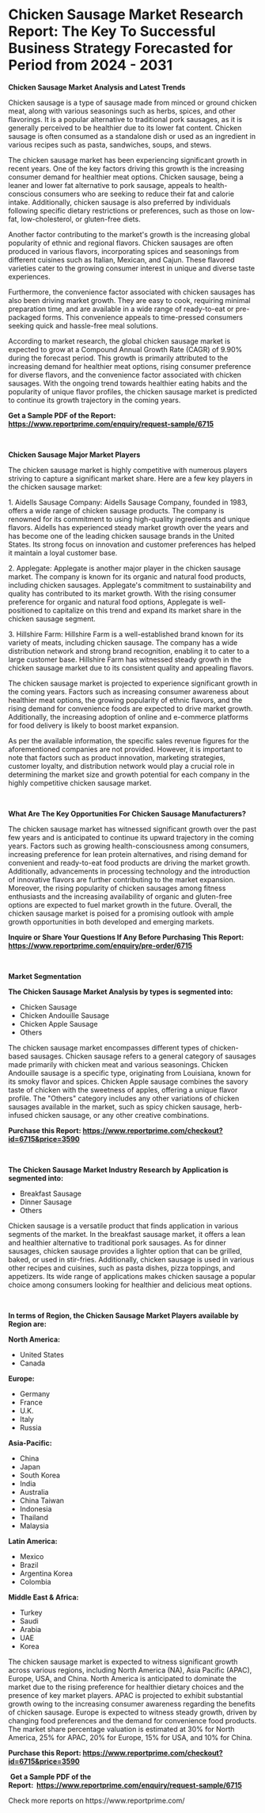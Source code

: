 <p><h1>Chicken Sausage Market Research Report: The Key To Successful Business Strategy Forecasted for Period from 2024 - 2031</h1></p><p><strong>Chicken Sausage Market Analysis and Latest Trends</strong></p>
<p><p>Chicken sausage is a type of sausage made from minced or ground chicken meat, along with various seasonings such as herbs, spices, and other flavorings. It is a popular alternative to traditional pork sausages, as it is generally perceived to be healthier due to its lower fat content. Chicken sausage is often consumed as a standalone dish or used as an ingredient in various recipes such as pasta, sandwiches, soups, and stews.</p><p>The chicken sausage market has been experiencing significant growth in recent years. One of the key factors driving this growth is the increasing consumer demand for healthier meat options. Chicken sausage, being a leaner and lower fat alternative to pork sausage, appeals to health-conscious consumers who are seeking to reduce their fat and calorie intake. Additionally, chicken sausage is also preferred by individuals following specific dietary restrictions or preferences, such as those on low-fat, low-cholesterol, or gluten-free diets.</p><p>Another factor contributing to the market's growth is the increasing global popularity of ethnic and regional flavors. Chicken sausages are often produced in various flavors, incorporating spices and seasonings from different cuisines such as Italian, Mexican, and Cajun. These flavored varieties cater to the growing consumer interest in unique and diverse taste experiences.</p><p>Furthermore, the convenience factor associated with chicken sausages has also been driving market growth. They are easy to cook, requiring minimal preparation time, and are available in a wide range of ready-to-eat or pre-packaged forms. This convenience appeals to time-pressed consumers seeking quick and hassle-free meal solutions.</p><p>According to market research, the global chicken sausage market is expected to grow at a Compound Annual Growth Rate (CAGR) of 9.90% during the forecast period. This growth is primarily attributed to the increasing demand for healthier meat options, rising consumer preference for diverse flavors, and the convenience factor associated with chicken sausages. With the ongoing trend towards healthier eating habits and the popularity of unique flavor profiles, the chicken sausage market is predicted to continue its growth trajectory in the coming years.</p></p>
<p><strong>Get a Sample PDF of the Report:&nbsp; <a href="https://www.reportprime.com/enquiry/request-sample/6715">https://www.reportprime.com/enquiry/request-sample/6715</a></strong></p>
<p>&nbsp;</p>
<p><strong>Chicken Sausage Major Market Players</strong></p>
<p><p>The chicken sausage market is highly competitive with numerous players striving to capture a significant market share. Here are a few key players in the chicken sausage market:</p><p>1. Aidells Sausage Company: Aidells Sausage Company, founded in 1983, offers a wide range of chicken sausage products. The company is renowned for its commitment to using high-quality ingredients and unique flavors. Aidells has experienced steady market growth over the years and has become one of the leading chicken sausage brands in the United States. Its strong focus on innovation and customer preferences has helped it maintain a loyal customer base.</p><p>2. Applegate: Applegate is another major player in the chicken sausage market. The company is known for its organic and natural food products, including chicken sausages. Applegate's commitment to sustainability and quality has contributed to its market growth. With the rising consumer preference for organic and natural food options, Applegate is well-positioned to capitalize on this trend and expand its market share in the chicken sausage segment.</p><p>3. Hillshire Farm: Hillshire Farm is a well-established brand known for its variety of meats, including chicken sausage. The company has a wide distribution network and strong brand recognition, enabling it to cater to a large customer base. Hillshire Farm has witnessed steady growth in the chicken sausage market due to its consistent quality and appealing flavors.</p><p>The chicken sausage market is projected to experience significant growth in the coming years. Factors such as increasing consumer awareness about healthier meat options, the growing popularity of ethnic flavors, and the rising demand for convenience foods are expected to drive market growth. Additionally, the increasing adoption of online and e-commerce platforms for food delivery is likely to boost market expansion.</p><p>As per the available information, the specific sales revenue figures for the aforementioned companies are not provided. However, it is important to note that factors such as product innovation, marketing strategies, customer loyalty, and distribution network would play a crucial role in determining the market size and growth potential for each company in the highly competitive chicken sausage market.</p></p>
<p>&nbsp;</p>
<p><strong>What Are The Key Opportunities For Chicken Sausage Manufacturers?</strong></p>
<p><p>The chicken sausage market has witnessed significant growth over the past few years and is anticipated to continue its upward trajectory in the coming years. Factors such as growing health-consciousness among consumers, increasing preference for lean protein alternatives, and rising demand for convenient and ready-to-eat food products are driving the market growth. Additionally, advancements in processing technology and the introduction of innovative flavors are further contributing to the market expansion. Moreover, the rising popularity of chicken sausages among fitness enthusiasts and the increasing availability of organic and gluten-free options are expected to fuel market growth in the future. Overall, the chicken sausage market is poised for a promising outlook with ample growth opportunities in both developed and emerging markets.</p></p>
<p><strong>Inquire or Share Your Questions If Any Before Purchasing This Report: <a href="https://www.reportprime.com/enquiry/pre-order/6715">https://www.reportprime.com/enquiry/pre-order/6715</a></strong></p>
<p>&nbsp;</p>
<p><strong>Market Segmentation</strong></p>
<p><strong>The Chicken Sausage Market Analysis by types is segmented into:</strong></p>
<p><ul><li>Chicken Sausage</li><li>Chicken Andouille Sausage</li><li>Chicken Apple Sausage</li><li>Others</li></ul></p>
<p><p>The chicken sausage market encompasses different types of chicken-based sausages. Chicken sausage refers to a general category of sausages made primarily with chicken meat and various seasonings. Chicken Andouille sausage is a specific type, originating from Louisiana, known for its smoky flavor and spices. Chicken Apple sausage combines the savory taste of chicken with the sweetness of apples, offering a unique flavor profile. The "Others" category includes any other variations of chicken sausages available in the market, such as spicy chicken sausage, herb-infused chicken sausage, or any other creative combinations.</p></p>
<p><strong>Purchase this Report:&nbsp;<a href="https://www.reportprime.com/checkout?id=6715&price=3590">https://www.reportprime.com/checkout?id=6715&price=3590</a></strong></p>
<p>&nbsp;</p>
<p><strong>The Chicken Sausage Market Industry Research by Application is segmented into:</strong></p>
<p><ul><li>Breakfast Sausage</li><li>Dinner Sausage</li><li>Others</li></ul></p>
<p><p>Chicken sausage is a versatile product that finds application in various segments of the market. In the breakfast sausage market, it offers a lean and healthier alternative to traditional pork sausages. As for dinner sausages, chicken sausage provides a lighter option that can be grilled, baked, or used in stir-fries. Additionally, chicken sausage is used in various other recipes and cuisines, such as pasta dishes, pizza toppings, and appetizers. Its wide range of applications makes chicken sausage a popular choice among consumers looking for healthier and delicious meat options.</p></p>
<p>&nbsp;</p>
<p><strong>In terms of Region, the Chicken Sausage Market Players available by Region are:</strong></p>
<p>
    <p> <strong> North America: </strong>
        <ul>
            <li>United States</li>
            <li>Canada</li>
        </ul>
        </p> 
    <p> <strong> Europe: </strong>
        <ul>
            <li>Germany</li>
            <li>France</li>
            <li>U.K.</li>
            <li>Italy</li>
            <li>Russia</li>
        </ul>
        </p> 
    <p> <strong> Asia-Pacific: </strong>
        <ul>
            <li>China</li>
            <li>Japan</li>
            <li>South Korea</li>
            <li>India</li>
            <li>Australia</li>
            <li>China Taiwan</li>
            <li>Indonesia</li>
            <li>Thailand</li>
            <li>Malaysia</li>
        </ul>
        </p> 
    <p> <strong> Latin America: </strong>
        <ul>
            <li>Mexico</li>
            <li>Brazil</li>
            <li>Argentina Korea</li>
            <li>Colombia</li>
        </ul>
        </p> 
    <p> <strong> Middle East & Africa: </strong>
        <ul>
            <li>Turkey</li>
            <li>Saudi</li>
            <li>Arabia</li>
            <li>UAE</li>
            <li>Korea</li>
        </ul>
    </p>
    </p>
<p><p>The chicken sausage market is expected to witness significant growth across various regions, including North America (NA), Asia Pacific (APAC), Europe, USA, and China. North America is anticipated to dominate the market due to the rising preference for healthier dietary choices and the presence of key market players. APAC is projected to exhibit substantial growth owing to the increasing consumer awareness regarding the benefits of chicken sausage. Europe is expected to witness steady growth, driven by changing food preferences and the demand for convenience food products. The market share percentage valuation is estimated at 30% for North America, 25% for APAC, 20% for Europe, 15% for USA, and 10% for China.</p></p>
<p><strong>Purchase this Report: <a href="https://www.reportprime.com/checkout?id=6715&price=3590">https://www.reportprime.com/checkout?id=6715&price=3590</a></strong></p>
<p>&nbsp;<strong>Get a Sample PDF of the Report:&nbsp;&nbsp;<a href="https://www.reportprime.com/enquiry/request-sample/6715">https://www.reportprime.com/enquiry/request-sample/6715</a></strong></p>
<p><strong></strong></p>
<p>Check more reports on https://www.reportprime.com/</p>